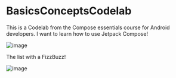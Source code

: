 # BasicsConceptsCodelab
This is a Codelab from the Compose essentials course for Android developers. I want to learn how to use Jetpack Compose!

![image](https://github.com/EduardoBecerraM/BasicsConceptsCodelab/assets/92328045/3637ab3f-cc74-4a7d-81fe-834a9b4be8f4)

The list with a FizzBuzz!

![image](https://github.com/EduardoBecerraM/BasicsConceptsCodelab/assets/92328045/6d187d48-e4b4-420f-bb55-4f62ef03ce09)

